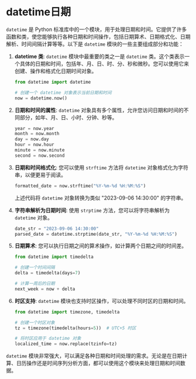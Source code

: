 # datetime日期
`datetime` 是 Python 标准库中的一个模块，用于处理日期和时间。它提供了许多函数和类，使您能够执行各种日期和时间操作，包括日期算术、日期格式化、日期解析、时间间隔计算等等。以下是 `datetime` 模块的一些主要组成部分和功能：

1. **datetime 类**: `datetime` 模块中最重要的类之一是 `datetime` 类。这个类表示一个具体的日期和时间，包括年、月、日、时、分、秒和微秒。您可以使用它来创建、操作和格式化日期时间对象。

   ```python
   from datetime import datetime

   # 创建一个 datetime 对象表示当前日期和时间
   now = datetime.now()
   ```

2. **日期和时间的属性**: `datetime` 对象具有多个属性，允许您访问日期和时间的不同部分，如年、月、日、小时、分钟、秒等。

   ```python
   year = now.year
   month = now.month
   day = now.day
   hour = now.hour
   minute = now.minute
   second = now.second
   ```

3. **日期和时间格式化**: 您可以使用 `strftime` 方法将 `datetime` 对象格式化为字符串，以便更易于阅读。

   ```python
   formatted_date = now.strftime("%Y-%m-%d %H:%M:%S")
   ```

   上述代码将 `datetime` 对象转换为类似 "2023-09-06 14:30:00" 的字符串。

4. **字符串解析为日期时间**: 使用 `strptime` 方法，您可以将字符串解析为 `datetime` 对象。

   ```python
   date_str = "2023-09-06 14:30:00"
   parsed_date = datetime.strptime(date_str, "%Y-%m-%d %H:%M:%S")
   ```

5. **日期算术**: 您可以执行日期之间的算术操作，如计算两个日期之间的时间差。

   ```python
   from datetime import timedelta

   # 创建一个时间间隔
   delta = timedelta(days=7)

   # 计算一周后的日期
   next_week = now + delta
   ```

6. **时区支持**: `datetime` 模块也支持时区操作，可以处理不同时区的日期和时间。

   ```python
   from datetime import timezone, timedelta

   # 创建一个时区对象
   tz = timezone(timedelta(hours=5))  # UTC+5 时区

   # 将时区应用于 datetime 对象
   localized_time = now.replace(tzinfo=tz)
   ```

`datetime` 模块非常强大，可以满足各种日期和时间处理的需求。无论是在日期计算、日历操作还是时间序列分析方面，都可以使用这个模块来处理日期和时间数据。